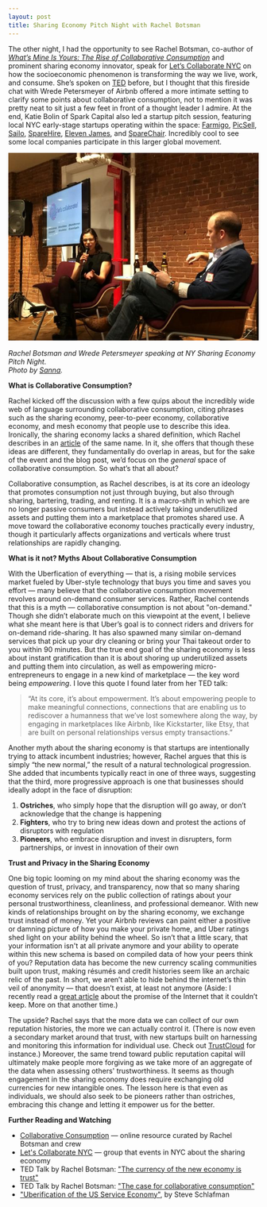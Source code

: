 ```yaml
---
layout: post
title: Sharing Economy Pitch Night with Rachel Botsman
---
```


The other night, I had the opportunity to see Rachel Botsman, co-author of <a href="http://www.rachelbotsman.com/book/" target="_blank"><i>What’s Mine Is Yours: The Rise of Collaborative Consumption</i></a> and prominent sharing economy innovator, speak for <a href="http://www.letscollaboratenyc.com/2014/10/11/ny-sharing-economy-pitch-night" target="_blank">Let’s Collaborate NYC</a> on how the socioeconomic phenomenon is transforming the way we live, work, and consume. <!-- more -->She’s spoken on <a href="http://www.ted.com/talks/rachel_botsman_the_case_for_collaborative_consumption/" target="_blank">TED</a> before, but I thought that this fireside chat with Wrede Petersmeyer of Airbnb offered a more intimate setting to clarify some points about collaborative consumption, not to mention it was pretty neat to sit just a few feet in front of a thought leader I admire. At the end, Katie Bolin of Spark Capital also led a startup pitch session, featuring local NYC early-stage startups operating within the space: <a href="http://www.farmigo.com" target="_blank">Farmigo</a>, <a href="http://www.gopicsell.com" target="_blank">PicSell</a>, <a href="http://www.sailo.co" target="_blank">Sailo</a>, <a href="http://www.sparehire.com" target="_blank">SpareHire</a>, <a href="http://www.elevenjames.com" target="_blank">Eleven James</a>, and <a href="http://www.sparechair.me" target="_blank">SpareChair</a>. Incredibly cool to see some local companies participate in this larger global movement. 

[![Rachel Botsman speaking at NY Sharing Economy Pitch Night](/assets/blog/rachelbotsman.jpg)](/assets/blog/rachelbotsman.jpg)_<div class="caption">Rachel Botsman and Wrede Petersmeyer speaking at NY Sharing Economy Pitch Night.<br> Photo by [Sanna](http://www.twitter.com/sannashairflip).</div>_

**What is Collaborative Consumption?**

Rachel kicked off the discussion with a few quips about the incredibly wide web of language surrounding collaborative consumption, citing phrases such as the sharing economy, peer-to-peer economy, collaborative economy, and mesh economy that people use to describe this idea. Ironically, the sharing economy lacks a shared definition, which Rachel describes in an <a href="http://www.collaborativeconsumption.com/2013/11/22/the-sharing-economy-lacks-a-shared-definition/" target="_blank">article</a> of the same name. In it, she offers that though these ideas are different, they fundamentally do overlap in areas, but for the sake of the event and the blog post, we’d focus on the <i>general</i> space of collaborative consumption. So what’s that all about?  

Collaborative consumption, as Rachel describes, is at its core an ideology that promotes consumption not just through buying, but also through sharing, bartering, trading, and renting. It is a macro-shift in which we are no longer passive consumers but instead actively taking underutilized assets and putting them into a marketplace that promotes shared use. A move toward the collaborative economy touches practically every industry, though it particularly affects organizations and verticals where trust relationships are rapidly changing.

**What is it not? Myths About Collaborative Consumption**

With the Uberfication of everything — that is, a rising mobile services market fueled by Uber-style technology that buys you time and saves you effort — many believe that the collaborative consumption movement revolves around on-demand consumer services. Rather, Rachel contends that this is a myth — collaborative consumption is not about "on-demand." Though she didn’t elaborate much on this viewpoint at the event, I believe what she meant here is that Uber’s goal is to connect riders and drivers for on-demand ride-sharing. It has also spawned many similar on-demand services that pick up your dry cleaning or bring your Thai takeout order to you within 90 minutes. But the true end goal of the sharing economy is less about instant gratification than it is about shoring up underutilized assets and putting them into circulation, as well as empowering micro-entrepreneurs to engage in a new kind of marketplace — the key word being *empowering*. I love this quote I found later from her TED talk: 

> “At its core, it’s about empowerment. It’s about empowering people to make meaningful connections, connections that are enabling us to rediscover a humanness that we’ve lost somewhere along the way, by engaging in marketplaces like Airbnb, like Kickstarter, like Etsy, that are built on personal relationships versus empty transactions.” 

Another myth about the sharing economy is that startups are intentionally trying to attack incumbent industries; however, Rachel argues that this is simply “the new normal,” the result of a natural technological progression. She added that incumbents typically react in one of three ways, suggesting that the third, more progressive approach is one that businesses should ideally adopt in the face of disruption: 

1) **Ostriches**, who simply hope that the disruption will go away, or don’t acknowledge that the change is happening<br>
2) **Fighters**, who try to bring new ideas down and protest the actions of disruptors with regulation <br>
3) **Pioneers**, who embrace disruption and invest in disrupters, form partnerships, or invest in innovation of their own

**Trust and Privacy in the Sharing Economy**

One big topic looming on my mind about the sharing economy was the question of trust, privacy, and transparency, now that so many sharing economy services rely on the public collection of ratings about your personal trustworthiness, cleanliness, and professional demeanor. With new kinds of relationships brought on by the sharing economy, we exchange trust instead of money. Yet your Airbnb reviews can paint either a positive or damning picture of how you make your private home, and Uber ratings shed light on your ability behind the wheel. So isn’t that a little scary, that your information isn't at all private anymore and your ability to operate within this new schema is based on compiled data of how your peers think of you? Reputation data has become the new currency scaling communities built upon trust, making résumés and credit histories seem like an archaic relic of the past. In short, we aren’t able to hide behind the internet’s thin veil of anonymity — that doesn’t exist, at least not anymore (Aside: I recently read a <a href="http://www.economist.com/news/business/21625801-forecasting-internets-impact-business-proving-hard-pointers-future" target="_blank">great article</a> about the promise of the Internet that it couldn’t keep. More on that another time.)   

The upside? Rachel says that the more data we can collect of our own reputation histories, the more we can actually control it. (There is now even a secondary market around that trust, with new startups built on harnessing and monitoring this information for individual use. Check out <a href="http://www.trustcloud.com" target="_blank">TrustCloud</a> for instance.) Moreover, the same trend toward public reputation capital will ultimately make people more forgiving as we take more of an aggregate of the data when assessing others' trustworthiness. It seems as though engagement in the sharing economy does require exchanging old currencies for new intangible ones. The lesson here is that even as individuals, we should also seek to be pioneers rather than ostriches, embracing this change and letting it empower us for the better. 


**Further Reading and Watching** 

* <a href="http://www.collaborativeconsumption.com" target="_blank">Collaborative Consumption</a> — online resource curated by Rachel Botsman and crew
* <a href="http://www.letscollaboratenyc.com" target="_blank">Let's Collaborate NYC</a> — group that events in NYC about the sharing economy
* TED Talk by Rachel Botsman: <a href="http://www.ted.com/talks/rachel_botsman_the_currency_of_the_new_economy_is_trust/" target="_blank">"The currency of the new economy is trust"</a>
* TED Talk by Rachel Botsman: <a href="http://www.ted.com/talks/rachel_botsman_the_case_for_collaborative_consumption/" target="_blank">"The case for collaborative consumption"</a>
* <a href="http://schlaf.me/post/81679927670/" target="_blank">"Uberification of the US Service Economy"</a>, by Steve Schlafman

